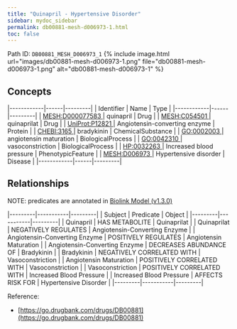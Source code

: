 ```yaml
---
title: "Quinapril - Hypertensive Disorder"
sidebar: mydoc_sidebar
permalink: db00881-mesh-d006973-1.html
toc: false 
---
```



Path ID: `DB00881_MESH_D006973_1`
{% include image.html url="images/db00881-mesh-d006973-1.png" file="db00881-mesh-d006973-1.png" alt="db00881-mesh-d006973-1" %}

## Concepts

|------------|------|---------|
| Identifier | Name | Type    |
|------------|------|---------|
| <a href="https://identifiers.org/MESH:D000077583">MESH:D000077583 </a> | quinapril | Drug |
| <a href="https://identifiers.org/MESH:C054501">MESH:C054501 </a> | quinaprilat | Drug |
| <a href="https://identifiers.org/UniProt:P12821">UniProt:P12821 </a> | Angiotensin-converting enzyme | Protein |
| <a href="https://identifiers.org/CHEBI:3165">CHEBI:3165 </a> | bradykinin | ChemicalSubstance |
| <a href="https://identifiers.org/GO:0002003">GO:0002003 </a> | angiotensin maturation | BiologicalProcess |
| <a href="https://identifiers.org/GO:0042310">GO:0042310 </a> | vasoconstriction | BiologicalProcess |
| <a href="https://identifiers.org/HP:0032263">HP:0032263 </a> | Increased blood pressure | PhenotypicFeature |
| <a href="https://identifiers.org/MESH:D006973">MESH:D006973 </a> | Hypertensive disorder | Disease |
|------------|------|---------|

## Relationships


NOTE: predicates are annotated in <a href="https://github.com/biolink/biolink-model/releases/tag/v1.3.0">Biolink Model (v1.3.0)</a>

|---------|-----------|---------|
| Subject | Predicate | Object  |
|---------|-----------|---------|
| Quinapril | HAS METABOLITE | Quinaprilat |
| Quinaprilat | NEGATIVELY REGULATES | Angiotensin-Converting Enzyme |
| Angiotensin-Converting Enzyme | POSITIVELY REGULATES | Angiotensin Maturation |
| Angiotensin-Converting Enzyme | DECREASES ABUNDANCE OF | Bradykinin |
| Bradykinin | NEGATIVELY CORRELATED WITH | Vasoconstriction |
| Angiotensin Maturation | POSITIVELY CORRELATED WITH | Vasoconstriction |
| Vasoconstriction | POSITIVELY CORRELATED WITH | Increased Blood Pressure |
| Increased Blood Pressure | AFFECTS RISK FOR | Hypertensive Disorder |
|---------|-----------|---------|

Reference: 
  - [https://go.drugbank.com/drugs/DB00881](https://go.drugbank.com/drugs/DB00881)
